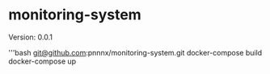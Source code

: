 # monitoring-system

Version: 0.0.1

'''bash
git@github.com:pnnnx/monitoring-system.git
docker-compose build
docker-compose up
